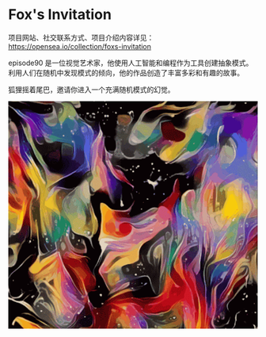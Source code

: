 # Fox's Invitation

项目网站、社交联系方式、项目介绍内容详见：https://opensea.io/collection/foxs-invitation

episode90 是一位视觉艺术家，他使用人工智能和编程作为工具创建抽象模式。利用人们在随机中发现模式的倾向，他的作品创造了丰富多彩和有趣的故事。

狐狸摇着尾巴，邀请你进入一个充满随机模式的幻觉。

![nft](01.png)



